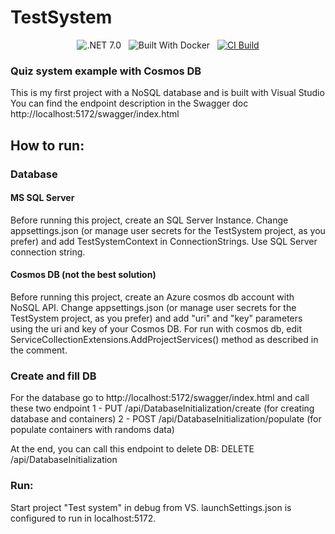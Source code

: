 # TestSystem

<div align="center">

![.NET 7.0](https://img.shields.io/badge/Version-.NET%207.0-informational?style=flat&logo=dotnet)
&nbsp;
![Built With Docker](https://img.shields.io/badge/Built_With-Docker-informational?style=flat&logo=docker)
&nbsp;
[![CI Build](https://github.com/FedericoFustini/TestSystem/actions/workflows/main.yml/badge.svg)](https://github.com/FedericoFustini/TestSystem/actions/workflows/main.yml)

</div>


### Quiz system example with Cosmos DB
This is my first project with a NoSQL database and is built with Visual Studio
You can find the endpoint description in the Swagger doc http://localhost:5172/swagger/index.html

## How to run:

### Database

#### MS SQL Server
Before running this project, create an SQL Server Instance.
Change appsettings.json (or manage user secrets for the TestSystem project, as you prefer) and add TestSystemContext in ConnectionStrings. Use SQL Server connection string.

#### Cosmos DB (not the best solution)
Before running this project, create an Azure cosmos db account with NoSQL API.
Change appsettings.json (or manage user secrets for the TestSystem project, as you prefer) and add "uri" and "key" parameters using the uri and key of your Cosmos DB.
For run with cosmos db, edit ServiceCollectionExtensions.AddProjectServices() method as described in the comment.

### Create and fill DB
For the database go to http://localhost:5172/swagger/index.html and call these two endpoint
1 - PUT /api/DatabaseInitialization/create (for creating database and containers)
2 - POST /api/DatabaseInitialization/populate (for populate containers with randoms data)

At the end, you can call this endpoint to delete DB:
DELETE /api/DatabaseInitialization

### Run:
Start project "Test system" in debug from VS. launchSettings.json is configured to run in localhost:5172.